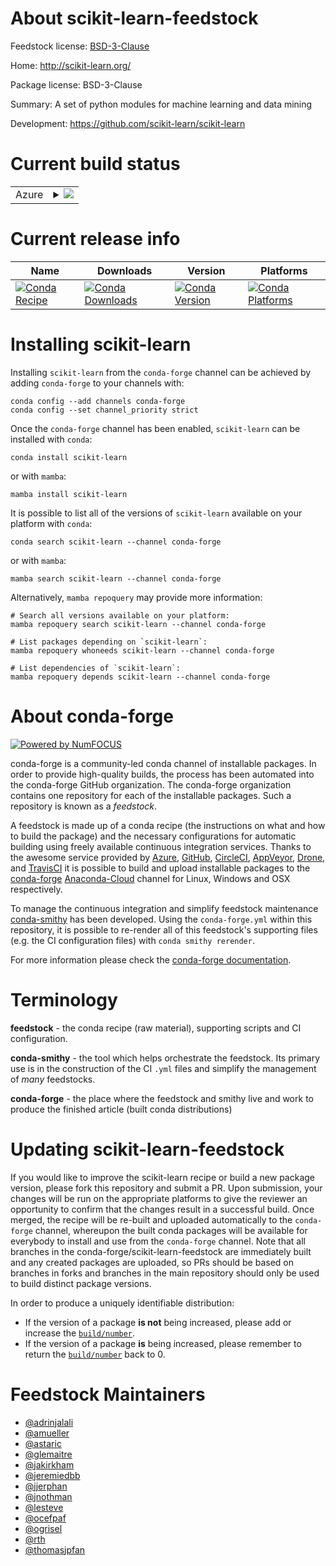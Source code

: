 About scikit-learn-feedstock
============================

Feedstock license: [BSD-3-Clause](https://github.com/conda-forge/scikit-learn-feedstock/blob/main/LICENSE.txt)

Home: http://scikit-learn.org/

Package license: BSD-3-Clause

Summary: A set of python modules for machine learning and data mining

Development: https://github.com/scikit-learn/scikit-learn

Current build status
====================


<table>
    
  <tr>
    <td>Azure</td>
    <td>
      <details>
        <summary>
          <a href="https://dev.azure.com/conda-forge/feedstock-builds/_build/latest?definitionId=1883&branchName=main">
            <img src="https://dev.azure.com/conda-forge/feedstock-builds/_apis/build/status/scikit-learn-feedstock?branchName=main">
          </a>
        </summary>
        <table>
          <thead><tr><th>Variant</th><th>Status</th></tr></thead>
          <tbody><tr>
              <td>linux_64_python3.10.____cpython</td>
              <td>
                <a href="https://dev.azure.com/conda-forge/feedstock-builds/_build/latest?definitionId=1883&branchName=main">
                  <img src="https://dev.azure.com/conda-forge/feedstock-builds/_apis/build/status/scikit-learn-feedstock?branchName=main&jobName=linux&configuration=linux%20linux_64_python3.10.____cpython" alt="variant">
                </a>
              </td>
            </tr><tr>
              <td>linux_64_python3.11.____cpython</td>
              <td>
                <a href="https://dev.azure.com/conda-forge/feedstock-builds/_build/latest?definitionId=1883&branchName=main">
                  <img src="https://dev.azure.com/conda-forge/feedstock-builds/_apis/build/status/scikit-learn-feedstock?branchName=main&jobName=linux&configuration=linux%20linux_64_python3.11.____cpython" alt="variant">
                </a>
              </td>
            </tr><tr>
              <td>linux_64_python3.8.____cpython</td>
              <td>
                <a href="https://dev.azure.com/conda-forge/feedstock-builds/_build/latest?definitionId=1883&branchName=main">
                  <img src="https://dev.azure.com/conda-forge/feedstock-builds/_apis/build/status/scikit-learn-feedstock?branchName=main&jobName=linux&configuration=linux%20linux_64_python3.8.____cpython" alt="variant">
                </a>
              </td>
            </tr><tr>
              <td>linux_64_python3.9.____cpython</td>
              <td>
                <a href="https://dev.azure.com/conda-forge/feedstock-builds/_build/latest?definitionId=1883&branchName=main">
                  <img src="https://dev.azure.com/conda-forge/feedstock-builds/_apis/build/status/scikit-learn-feedstock?branchName=main&jobName=linux&configuration=linux%20linux_64_python3.9.____cpython" alt="variant">
                </a>
              </td>
            </tr><tr>
              <td>linux_aarch64_python3.10.____cpython</td>
              <td>
                <a href="https://dev.azure.com/conda-forge/feedstock-builds/_build/latest?definitionId=1883&branchName=main">
                  <img src="https://dev.azure.com/conda-forge/feedstock-builds/_apis/build/status/scikit-learn-feedstock?branchName=main&jobName=linux&configuration=linux%20linux_aarch64_python3.10.____cpython" alt="variant">
                </a>
              </td>
            </tr><tr>
              <td>linux_aarch64_python3.11.____cpython</td>
              <td>
                <a href="https://dev.azure.com/conda-forge/feedstock-builds/_build/latest?definitionId=1883&branchName=main">
                  <img src="https://dev.azure.com/conda-forge/feedstock-builds/_apis/build/status/scikit-learn-feedstock?branchName=main&jobName=linux&configuration=linux%20linux_aarch64_python3.11.____cpython" alt="variant">
                </a>
              </td>
            </tr><tr>
              <td>linux_aarch64_python3.8.____cpython</td>
              <td>
                <a href="https://dev.azure.com/conda-forge/feedstock-builds/_build/latest?definitionId=1883&branchName=main">
                  <img src="https://dev.azure.com/conda-forge/feedstock-builds/_apis/build/status/scikit-learn-feedstock?branchName=main&jobName=linux&configuration=linux%20linux_aarch64_python3.8.____cpython" alt="variant">
                </a>
              </td>
            </tr><tr>
              <td>linux_aarch64_python3.9.____cpython</td>
              <td>
                <a href="https://dev.azure.com/conda-forge/feedstock-builds/_build/latest?definitionId=1883&branchName=main">
                  <img src="https://dev.azure.com/conda-forge/feedstock-builds/_apis/build/status/scikit-learn-feedstock?branchName=main&jobName=linux&configuration=linux%20linux_aarch64_python3.9.____cpython" alt="variant">
                </a>
              </td>
            </tr><tr>
              <td>linux_ppc64le_python3.10.____cpython</td>
              <td>
                <a href="https://dev.azure.com/conda-forge/feedstock-builds/_build/latest?definitionId=1883&branchName=main">
                  <img src="https://dev.azure.com/conda-forge/feedstock-builds/_apis/build/status/scikit-learn-feedstock?branchName=main&jobName=linux&configuration=linux%20linux_ppc64le_python3.10.____cpython" alt="variant">
                </a>
              </td>
            </tr><tr>
              <td>linux_ppc64le_python3.11.____cpython</td>
              <td>
                <a href="https://dev.azure.com/conda-forge/feedstock-builds/_build/latest?definitionId=1883&branchName=main">
                  <img src="https://dev.azure.com/conda-forge/feedstock-builds/_apis/build/status/scikit-learn-feedstock?branchName=main&jobName=linux&configuration=linux%20linux_ppc64le_python3.11.____cpython" alt="variant">
                </a>
              </td>
            </tr><tr>
              <td>linux_ppc64le_python3.8.____cpython</td>
              <td>
                <a href="https://dev.azure.com/conda-forge/feedstock-builds/_build/latest?definitionId=1883&branchName=main">
                  <img src="https://dev.azure.com/conda-forge/feedstock-builds/_apis/build/status/scikit-learn-feedstock?branchName=main&jobName=linux&configuration=linux%20linux_ppc64le_python3.8.____cpython" alt="variant">
                </a>
              </td>
            </tr><tr>
              <td>linux_ppc64le_python3.9.____cpython</td>
              <td>
                <a href="https://dev.azure.com/conda-forge/feedstock-builds/_build/latest?definitionId=1883&branchName=main">
                  <img src="https://dev.azure.com/conda-forge/feedstock-builds/_apis/build/status/scikit-learn-feedstock?branchName=main&jobName=linux&configuration=linux%20linux_ppc64le_python3.9.____cpython" alt="variant">
                </a>
              </td>
            </tr><tr>
              <td>osx_64_python3.10.____cpython</td>
              <td>
                <a href="https://dev.azure.com/conda-forge/feedstock-builds/_build/latest?definitionId=1883&branchName=main">
                  <img src="https://dev.azure.com/conda-forge/feedstock-builds/_apis/build/status/scikit-learn-feedstock?branchName=main&jobName=osx&configuration=osx%20osx_64_python3.10.____cpython" alt="variant">
                </a>
              </td>
            </tr><tr>
              <td>osx_64_python3.11.____cpython</td>
              <td>
                <a href="https://dev.azure.com/conda-forge/feedstock-builds/_build/latest?definitionId=1883&branchName=main">
                  <img src="https://dev.azure.com/conda-forge/feedstock-builds/_apis/build/status/scikit-learn-feedstock?branchName=main&jobName=osx&configuration=osx%20osx_64_python3.11.____cpython" alt="variant">
                </a>
              </td>
            </tr><tr>
              <td>osx_64_python3.8.____cpython</td>
              <td>
                <a href="https://dev.azure.com/conda-forge/feedstock-builds/_build/latest?definitionId=1883&branchName=main">
                  <img src="https://dev.azure.com/conda-forge/feedstock-builds/_apis/build/status/scikit-learn-feedstock?branchName=main&jobName=osx&configuration=osx%20osx_64_python3.8.____cpython" alt="variant">
                </a>
              </td>
            </tr><tr>
              <td>osx_64_python3.9.____cpython</td>
              <td>
                <a href="https://dev.azure.com/conda-forge/feedstock-builds/_build/latest?definitionId=1883&branchName=main">
                  <img src="https://dev.azure.com/conda-forge/feedstock-builds/_apis/build/status/scikit-learn-feedstock?branchName=main&jobName=osx&configuration=osx%20osx_64_python3.9.____cpython" alt="variant">
                </a>
              </td>
            </tr><tr>
              <td>osx_arm64_python3.10.____cpython</td>
              <td>
                <a href="https://dev.azure.com/conda-forge/feedstock-builds/_build/latest?definitionId=1883&branchName=main">
                  <img src="https://dev.azure.com/conda-forge/feedstock-builds/_apis/build/status/scikit-learn-feedstock?branchName=main&jobName=osx&configuration=osx%20osx_arm64_python3.10.____cpython" alt="variant">
                </a>
              </td>
            </tr><tr>
              <td>osx_arm64_python3.11.____cpython</td>
              <td>
                <a href="https://dev.azure.com/conda-forge/feedstock-builds/_build/latest?definitionId=1883&branchName=main">
                  <img src="https://dev.azure.com/conda-forge/feedstock-builds/_apis/build/status/scikit-learn-feedstock?branchName=main&jobName=osx&configuration=osx%20osx_arm64_python3.11.____cpython" alt="variant">
                </a>
              </td>
            </tr><tr>
              <td>osx_arm64_python3.8.____cpython</td>
              <td>
                <a href="https://dev.azure.com/conda-forge/feedstock-builds/_build/latest?definitionId=1883&branchName=main">
                  <img src="https://dev.azure.com/conda-forge/feedstock-builds/_apis/build/status/scikit-learn-feedstock?branchName=main&jobName=osx&configuration=osx%20osx_arm64_python3.8.____cpython" alt="variant">
                </a>
              </td>
            </tr><tr>
              <td>osx_arm64_python3.9.____cpython</td>
              <td>
                <a href="https://dev.azure.com/conda-forge/feedstock-builds/_build/latest?definitionId=1883&branchName=main">
                  <img src="https://dev.azure.com/conda-forge/feedstock-builds/_apis/build/status/scikit-learn-feedstock?branchName=main&jobName=osx&configuration=osx%20osx_arm64_python3.9.____cpython" alt="variant">
                </a>
              </td>
            </tr><tr>
              <td>win_64_python3.10.____cpython</td>
              <td>
                <a href="https://dev.azure.com/conda-forge/feedstock-builds/_build/latest?definitionId=1883&branchName=main">
                  <img src="https://dev.azure.com/conda-forge/feedstock-builds/_apis/build/status/scikit-learn-feedstock?branchName=main&jobName=win&configuration=win%20win_64_python3.10.____cpython" alt="variant">
                </a>
              </td>
            </tr><tr>
              <td>win_64_python3.11.____cpython</td>
              <td>
                <a href="https://dev.azure.com/conda-forge/feedstock-builds/_build/latest?definitionId=1883&branchName=main">
                  <img src="https://dev.azure.com/conda-forge/feedstock-builds/_apis/build/status/scikit-learn-feedstock?branchName=main&jobName=win&configuration=win%20win_64_python3.11.____cpython" alt="variant">
                </a>
              </td>
            </tr><tr>
              <td>win_64_python3.8.____cpython</td>
              <td>
                <a href="https://dev.azure.com/conda-forge/feedstock-builds/_build/latest?definitionId=1883&branchName=main">
                  <img src="https://dev.azure.com/conda-forge/feedstock-builds/_apis/build/status/scikit-learn-feedstock?branchName=main&jobName=win&configuration=win%20win_64_python3.8.____cpython" alt="variant">
                </a>
              </td>
            </tr><tr>
              <td>win_64_python3.9.____cpython</td>
              <td>
                <a href="https://dev.azure.com/conda-forge/feedstock-builds/_build/latest?definitionId=1883&branchName=main">
                  <img src="https://dev.azure.com/conda-forge/feedstock-builds/_apis/build/status/scikit-learn-feedstock?branchName=main&jobName=win&configuration=win%20win_64_python3.9.____cpython" alt="variant">
                </a>
              </td>
            </tr>
          </tbody>
        </table>
      </details>
    </td>
  </tr>
</table>

Current release info
====================

| Name | Downloads | Version | Platforms |
| --- | --- | --- | --- |
| [![Conda Recipe](https://img.shields.io/badge/recipe-scikit--learn-green.svg)](https://anaconda.org/conda-forge/scikit-learn) | [![Conda Downloads](https://img.shields.io/conda/dn/conda-forge/scikit-learn.svg)](https://anaconda.org/conda-forge/scikit-learn) | [![Conda Version](https://img.shields.io/conda/vn/conda-forge/scikit-learn.svg)](https://anaconda.org/conda-forge/scikit-learn) | [![Conda Platforms](https://img.shields.io/conda/pn/conda-forge/scikit-learn.svg)](https://anaconda.org/conda-forge/scikit-learn) |

Installing scikit-learn
=======================

Installing `scikit-learn` from the `conda-forge` channel can be achieved by adding `conda-forge` to your channels with:

```
conda config --add channels conda-forge
conda config --set channel_priority strict
```

Once the `conda-forge` channel has been enabled, `scikit-learn` can be installed with `conda`:

```
conda install scikit-learn
```

or with `mamba`:

```
mamba install scikit-learn
```

It is possible to list all of the versions of `scikit-learn` available on your platform with `conda`:

```
conda search scikit-learn --channel conda-forge
```

or with `mamba`:

```
mamba search scikit-learn --channel conda-forge
```

Alternatively, `mamba repoquery` may provide more information:

```
# Search all versions available on your platform:
mamba repoquery search scikit-learn --channel conda-forge

# List packages depending on `scikit-learn`:
mamba repoquery whoneeds scikit-learn --channel conda-forge

# List dependencies of `scikit-learn`:
mamba repoquery depends scikit-learn --channel conda-forge
```


About conda-forge
=================

[![Powered by
NumFOCUS](https://img.shields.io/badge/powered%20by-NumFOCUS-orange.svg?style=flat&colorA=E1523D&colorB=007D8A)](https://numfocus.org)

conda-forge is a community-led conda channel of installable packages.
In order to provide high-quality builds, the process has been automated into the
conda-forge GitHub organization. The conda-forge organization contains one repository
for each of the installable packages. Such a repository is known as a *feedstock*.

A feedstock is made up of a conda recipe (the instructions on what and how to build
the package) and the necessary configurations for automatic building using freely
available continuous integration services. Thanks to the awesome service provided by
[Azure](https://azure.microsoft.com/en-us/services/devops/), [GitHub](https://github.com/),
[CircleCI](https://circleci.com/), [AppVeyor](https://www.appveyor.com/),
[Drone](https://cloud.drone.io/welcome), and [TravisCI](https://travis-ci.com/)
it is possible to build and upload installable packages to the
[conda-forge](https://anaconda.org/conda-forge) [Anaconda-Cloud](https://anaconda.org/)
channel for Linux, Windows and OSX respectively.

To manage the continuous integration and simplify feedstock maintenance
[conda-smithy](https://github.com/conda-forge/conda-smithy) has been developed.
Using the ``conda-forge.yml`` within this repository, it is possible to re-render all of
this feedstock's supporting files (e.g. the CI configuration files) with ``conda smithy rerender``.

For more information please check the [conda-forge documentation](https://conda-forge.org/docs/).

Terminology
===========

**feedstock** - the conda recipe (raw material), supporting scripts and CI configuration.

**conda-smithy** - the tool which helps orchestrate the feedstock.
                   Its primary use is in the construction of the CI ``.yml`` files
                   and simplify the management of *many* feedstocks.

**conda-forge** - the place where the feedstock and smithy live and work to
                  produce the finished article (built conda distributions)


Updating scikit-learn-feedstock
===============================

If you would like to improve the scikit-learn recipe or build a new
package version, please fork this repository and submit a PR. Upon submission,
your changes will be run on the appropriate platforms to give the reviewer an
opportunity to confirm that the changes result in a successful build. Once
merged, the recipe will be re-built and uploaded automatically to the
`conda-forge` channel, whereupon the built conda packages will be available for
everybody to install and use from the `conda-forge` channel.
Note that all branches in the conda-forge/scikit-learn-feedstock are
immediately built and any created packages are uploaded, so PRs should be based
on branches in forks and branches in the main repository should only be used to
build distinct package versions.

In order to produce a uniquely identifiable distribution:
 * If the version of a package **is not** being increased, please add or increase
   the [``build/number``](https://docs.conda.io/projects/conda-build/en/latest/resources/define-metadata.html#build-number-and-string).
 * If the version of a package **is** being increased, please remember to return
   the [``build/number``](https://docs.conda.io/projects/conda-build/en/latest/resources/define-metadata.html#build-number-and-string)
   back to 0.

Feedstock Maintainers
=====================

* [@adrinjalali](https://github.com/adrinjalali/)
* [@amueller](https://github.com/amueller/)
* [@astaric](https://github.com/astaric/)
* [@glemaitre](https://github.com/glemaitre/)
* [@jakirkham](https://github.com/jakirkham/)
* [@jeremiedbb](https://github.com/jeremiedbb/)
* [@jjerphan](https://github.com/jjerphan/)
* [@jnothman](https://github.com/jnothman/)
* [@lesteve](https://github.com/lesteve/)
* [@ocefpaf](https://github.com/ocefpaf/)
* [@ogrisel](https://github.com/ogrisel/)
* [@rth](https://github.com/rth/)
* [@thomasjpfan](https://github.com/thomasjpfan/)

